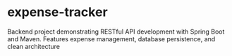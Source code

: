 # expense-tracker
Backend project demonstrating RESTful API development with Spring Boot and Maven. Features expense management, database persistence, and clean architecture
